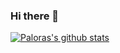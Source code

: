 ### Hi there 👋

<!--
**Paloras/Paloras** is a ✨ _special_ ✨ repository because its `README.md` (this file) appears on your GitHub profile.

Here are some ideas to get you started:

- 🔭 I’m currently working on ...
- 🌱 I’m currently learning ...
- 👯 I’m looking to collaborate on ...
- 🤔 I’m looking for help with ...
- 💬 Ask me about ...
- 📫 How to reach me: ...
- 😄 Pronouns: ...
- ⚡ Fun fact: ...
-->
[![Paloras's github stats](https://github-readme-stats.vercel.app/api?username=Paloras&show_icons=true&hide_border=true)](https://github.com/Paloras)
